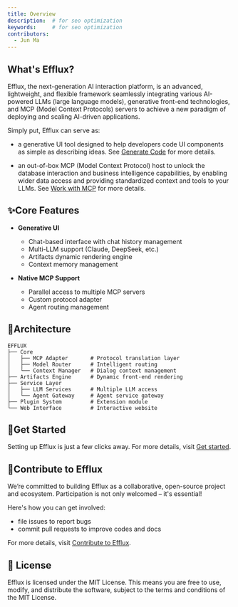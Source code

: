 ```yaml
---
title: Overview
description:  # for seo optimization
keywords:     # for seo optimization
contributors:
  - Jun Ma
---
```


## What's Efflux?

Efflux, the next-generation AI interaction platform, is an advanced, lightweight, and flexible framework seamlessly integrating various AI-powered LLMs (large language models), generative front-end technologies, and MCP (Model Context Protocols) servers to achieve a new paradigm of deploying and scaling AI-driven applications.

Simply put, Efflux can serve as:

* a generative UI tool designed to help developers code UI components as simple as describing ideas. See [Generate Code](generate-code.md) for more details.

* an out-of-box MCP (Model Context Protocol) host to unlock the database interaction and business intelligence capabilities, by enabling wider data access and providing standardized context and tools to your LLMs. See [Work with MCP](work-with-mcp.md) for more details.

## ✨Core Features

- **Generative UI**
    - Chat-based interface with chat history management
    - Multi-LLM support (Claude, DeepSeek, etc.)
    - Artifacts dynamic rendering engine
    - Context memory management

- **Native MCP Support**
    - Parallel access to multiple MCP servers
    - Custom protocol adapter
    - Agent routing management

## 🧩Architecture

```
EFFLUX
├── Core
│   ├── MCP Adapter       # Protocol translation layer
│   ├── Model Router      # Intelligent routing
│   └── Context Manager   # Dialog context management
├── Artifacts Engine      # Dynamic front-end rendering
├── Service Layer
│   ├── LLM Services      # Multiple LLM access
│   └── Agent Gateway     # Agent service gateway
├── Plugin System         # Extension module
└── Web Interface         # Interactive website
```

## 🚀Get Started

Setting up Efflux is just a few clicks away. For more details, visit [Get started](get-started.md).

## 🤝Contribute to Efflux

We’re committed to building Efflux as a collaborative, open-source project and ecosystem. Participation is not only welcomed – it's essential!

Here's how you can get involved:

* file issues to report bugs
* commit pull requests to improve codes and docs

For more details, visit [Contribute to Efflux](contribute.md).

## 📄 License

Efflux is licensed under the MIT License. This means you are free to use, modify, and distribute the software, subject to the terms and conditions of the MIT License. 